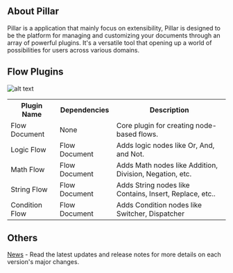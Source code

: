 About Pillar
-------------------------------------------------------------------------------

Pillar is a application that mainly focus on extensibility, Pillar is designed to be the platform for managing and customizing your documents through an array of powerful plugins. It's a versatile tool that opening up a world of possibilities for users across various domains.


Flow Plugins
-------------------------------------------------------------------------------

![alt text](https://user-images.githubusercontent.com/26785529/272376935-cf722e8f-061b-4e5e-8db6-48c0cbafa6e4.png)

<table>
  <tr>
    <th>Plugin Name</th>
    <th>Dependencies</th>
    <th>Description</th>
  </tr>
  <tr>
    <td>Flow Document</td>
    <td>None</td>
    <td>Core plugin for creating node-based flows.</td>
  </tr>
  <tr>
    <td>Logic Flow</td>
    <td>Flow Document</td>
    <td>Adds logic nodes like Or, And, and Not.</td>
  </tr>
  <tr>
    <td>Math Flow</td>
    <td>Flow Document</td>
    <td>Adds Math nodes like Addition, Division, Negation, etc.</td>
  </tr>
  <tr>
    <td>String Flow</td>
    <td>Flow Document</td>
    <td>Adds String nodes like Contains, Insert, Replace, etc..</td>
  </tr>
  <tr>
    <td>Condition Flow</td>
    <td>Flow Document</td>
    <td>Adds Condition nodes like Switcher, Dispatcher</td>
  </tr>
</table>

Others
-------------------------------------------------------------------------------

[News](https://github.com/AdamMinge/flow_app/blob/master/NEWS.md) - Read the latest updates and release notes for more details on each version's major changes.